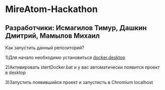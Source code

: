 # MireAtom-Hackathon
## Разработчики: Исмагилов Тимур, Дашкин Дмитрий, Мамылов Михаил

Как запустить данный репозиторий?

1)Для начало необходимо установиться [docker.desktop](https://www.docker.com/products/docker-desktop/)

2)Активировать stertDocker.bat и у вас автоматически появится проект в desktop

3)Запустить появившийся проект и запустисть в Chromium localhost




